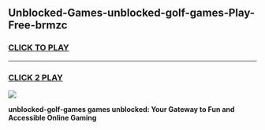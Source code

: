 
## Unblocked-Games-unblocked-golf-games-Play-Free-brmzc
<h3>
<a href="https://premium76.site?title=unblocked-golf-games&ref=22A">CLICK TO PLAY</a></h3>
<hr>

<h3>
<a href="https://premium76.site?title=unblocked-golf-games&ref=22A">CLICK 2 PLAY</a>
  
</h3>

<a href="https://premium76.site?title=unblocked-golf-games&ref=22A"><img src="https://clearcache.store/games.png"></a>


**unblocked-golf-games games unblocked: Your Gateway to Fun and Accessible Online Gaming**
